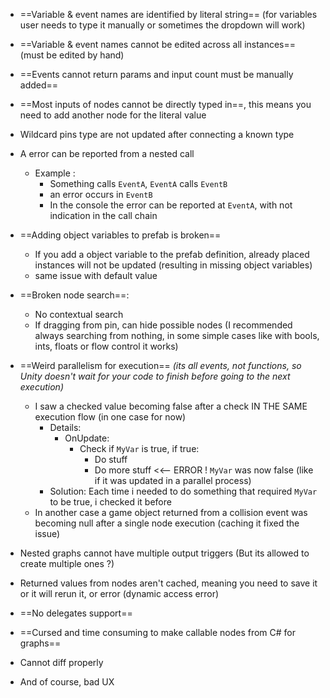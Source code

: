 
- ==Variable & event names are identified by literal string== (for variables user needs to type it manually or sometimes the dropdown will work)

- ==Variable & event names cannot be edited across all instances== (must be edited by hand)

- ==Events cannot return params and input count must be manually added==

- ==Most inputs of nodes cannot be directly typed in==, this means you need to add another node for the literal value

- Wildcard pins type are not updated after connecting a known type

- A error can be reported from a nested call
	- Example :
		- Something calls `EventA`, `EventA` calls `EventB`
		- an error occurs in `EventB`
		- In the console the error can be reported at `EventA`, with not indication in the call chain

- ==Adding object variables to prefab is broken==
	- If you add a object variable to the prefab definition, already placed instances will not be updated (resulting in missing object variables)
	- same issue with default value

- ==Broken node search==:
	- No contextual search
	- If dragging from pin, can hide possible nodes (I recommended always searching from nothing, in some simple cases like with bools, ints, floats or flow control it works)

- ==Weird parallelism for execution== *(its all events, not functions, so Unity doesn't wait for your code to finish before going to the next execution)*
	- I saw a checked value becoming false after a check IN THE SAME execution flow (in one case for now)
		- Details:
			- OnUpdate:
				- Check if `MyVar` is true, if true:
					- Do stuff
					- Do more stuff <<-- ERROR ! `MyVar` was now false (like if it was updated in a parallel process)
		- Solution: Each time i needed to do something that required `MyVar` to be true, i checked it before
	- In another case a game object returned from a collision event was becoming null after a single node execution (caching it fixed the issue)

- Nested graphs cannot have multiple output triggers (But its allowed to create multiple ones ?)

- Returned values from nodes aren't cached, meaning you need to save it or it will rerun it, or error (dynamic access error)

- ==No delegates support==

- ==Cursed and time consuming to make callable nodes from C# for graphs==

- Cannot diff properly

- And of course, bad UX